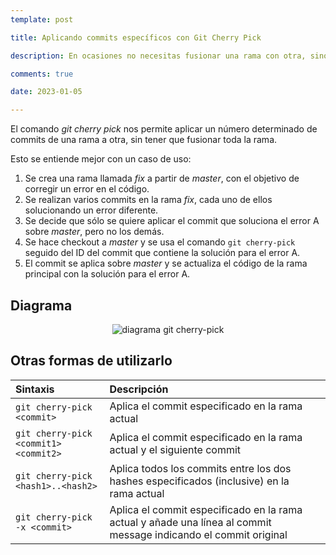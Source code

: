 ```yaml
---
template: post

title: Aplicando commits específicos con Git Cherry Pick

description: En ocasiones no necesitas fusionar una rama con otra, sino el commit particular de una rama, en otra rama. Cherry Pick te ayuda con esto.

comments: true

date: 2023-01-05

---
```


<style>
	article td {text-align: left !important;}
</style>

El comando *git cherry pick* nos permite aplicar un número determinado de commits de una rama a otra, sin tener que fusionar toda la rama.

Esto se entiende mejor con un caso de uso:

1. Se crea una rama llamada *fix* a partir de *master*, con el objetivo de corregir un error en el código.
2. Se realizan varios commits en la rama *fix*, cada uno de ellos solucionando un error diferente.
3. Se decide que sólo se quiere aplicar el commit que soluciona el error A sobre *master*, pero no los demás.
4. Se hace checkout a *master* y se usa el comando `git cherry-pick` seguido del ID del commit que contiene la solución para el error A.
5. El commit se aplica sobre *master* y se actualiza el código de la rama principal con la solución para el error A.

## Diagrama

<center>
<img src="https://iagovar.com/assets/git/cherry-pick.svg" alt="diagrama git cherry-pick">
</center>

## Otras formas de utilizarlo

|               Sintaxis              |                                                    Descripción                                                   |   |
|:------------------------------------|:-----------------------------------------------------------------------------------------------------------------|---|
| `git cherry-pick <commit> `           | Aplica el commit especificado en la rama actual                                                                  |   |
| `git cherry-pick <commit1> <commit2>` | Aplica el commit especificado en la rama actual y el siguiente commit                                            |   |
| `git cherry-pick <hash1>..<hash2> `   | Aplica todos los commits entre los dos hashes especificados (inclusive) en la rama actual                        |   |
| `git cherry-pick -x <commit> `        | Aplica el commit especificado en la rama actual y añade una línea al commit message indicando el commit original |   |
